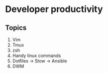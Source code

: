 # Developer productivity

## Topics

1. Vim
2. Tmux
3. zsh
4. Handy linux commands
5. Dotfiles -> Stow -> Ansible
6. DWM

